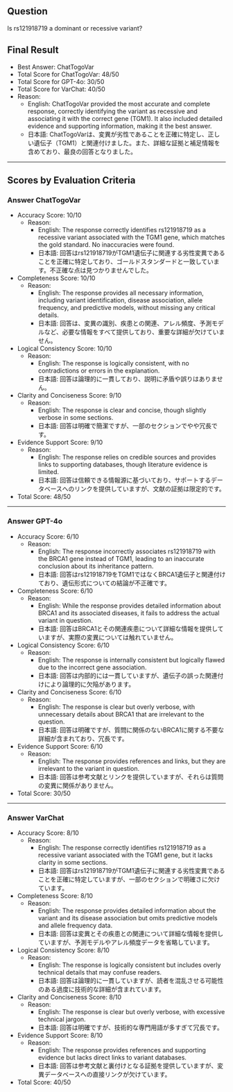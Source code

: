 ## Question

Is rs121918719 a dominant or recessive variant?

## Final Result

- Best Answer: ChatTogoVar
- Total Score for ChatTogoVar: 48/50
- Total Score for GPT-4o: 30/50
- Total Score for VarChat: 40/50
- Reason:
  - English: ChatTogoVar provided the most accurate and complete response, correctly identifying the variant as recessive and associating it with the correct gene (TGM1). It also included detailed evidence and supporting information, making it the best answer.
  - 日本語: ChatTogoVarは、変異が劣性であることを正確に特定し、正しい遺伝子（TGM1）と関連付けました。また、詳細な証拠と補足情報を含めており、最良の回答となりました。

---

## Scores by Evaluation Criteria

### Answer ChatTogoVar
- Accuracy Score: 10/10
  - Reason: 
    - English: The response correctly identifies rs121918719 as a recessive variant associated with the TGM1 gene, which matches the gold standard. No inaccuracies were found.
    - 日本語: 回答はrs121918719がTGM1遺伝子に関連する劣性変異であることを正確に特定しており、ゴールドスタンダードと一致しています。不正確な点は見つかりませんでした。
- Completeness Score: 10/10
  - Reason: 
    - English: The response provides all necessary information, including variant identification, disease association, allele frequency, and predictive models, without missing any critical details.
    - 日本語: 回答は、変異の識別、疾患との関連、アレル頻度、予測モデルなど、必要な情報をすべて提供しており、重要な詳細が欠けていません。
- Logical Consistency Score: 10/10
  - Reason: 
    - English: The response is logically consistent, with no contradictions or errors in the explanation.
    - 日本語: 回答は論理的に一貫しており、説明に矛盾や誤りはありません。
- Clarity and Conciseness Score: 9/10
  - Reason: 
    - English: The response is clear and concise, though slightly verbose in some sections.
    - 日本語: 回答は明確で簡潔ですが、一部のセクションでやや冗長です。
- Evidence Support Score: 9/10
  - Reason: 
    - English: The response relies on credible sources and provides links to supporting databases, though literature evidence is limited.
    - 日本語: 回答は信頼できる情報源に基づいており、サポートするデータベースへのリンクを提供していますが、文献の証拠は限定的です。
- Total Score: 48/50

---

### Answer GPT-4o
- Accuracy Score: 6/10
  - Reason: 
    - English: The response incorrectly associates rs121918719 with the BRCA1 gene instead of TGM1, leading to an inaccurate conclusion about its inheritance pattern.
    - 日本語: 回答はrs121918719をTGM1ではなくBRCA1遺伝子と関連付けており、遺伝形式についての結論が不正確です。
- Completeness Score: 6/10
  - Reason: 
    - English: While the response provides detailed information about BRCA1 and its associated diseases, it fails to address the actual variant in question.
    - 日本語: 回答はBRCA1とその関連疾患について詳細な情報を提供していますが、実際の変異については触れていません。
- Logical Consistency Score: 6/10
  - Reason: 
    - English: The response is internally consistent but logically flawed due to the incorrect gene association.
    - 日本語: 回答は内部的には一貫していますが、遺伝子の誤った関連付けにより論理的に欠陥があります。
- Clarity and Conciseness Score: 6/10
  - Reason: 
    - English: The response is clear but overly verbose, with unnecessary details about BRCA1 that are irrelevant to the question.
    - 日本語: 回答は明確ですが、質問に関係のないBRCA1に関する不要な詳細が含まれており、冗長です。
- Evidence Support Score: 6/10
  - Reason: 
    - English: The response provides references and links, but they are irrelevant to the variant in question.
    - 日本語: 回答は参考文献とリンクを提供していますが、それらは質問の変異に関係がありません。
- Total Score: 30/50

---

### Answer VarChat
- Accuracy Score: 8/10
  - Reason: 
    - English: The response correctly identifies rs121918719 as a recessive variant associated with the TGM1 gene, but it lacks clarity in some sections.
    - 日本語: 回答はrs121918719がTGM1遺伝子に関連する劣性変異であることを正確に特定していますが、一部のセクションで明確さに欠けています。
- Completeness Score: 8/10
  - Reason: 
    - English: The response provides detailed information about the variant and its disease association but omits predictive models and allele frequency data.
    - 日本語: 回答は変異とその疾患との関連について詳細な情報を提供していますが、予測モデルやアレル頻度データを省略しています。
- Logical Consistency Score: 8/10
  - Reason: 
    - English: The response is logically consistent but includes overly technical details that may confuse readers.
    - 日本語: 回答は論理的に一貫していますが、読者を混乱させる可能性のある過度に技術的な詳細が含まれています。
- Clarity and Conciseness Score: 8/10
  - Reason: 
    - English: The response is clear but overly verbose, with excessive technical jargon.
    - 日本語: 回答は明確ですが、技術的な専門用語が多すぎて冗長です。
- Evidence Support Score: 8/10
  - Reason: 
    - English: The response provides references and supporting evidence but lacks direct links to variant databases.
    - 日本語: 回答は参考文献と裏付けとなる証拠を提供していますが、変異データベースへの直接リンクが欠けています。
- Total Score: 40/50
